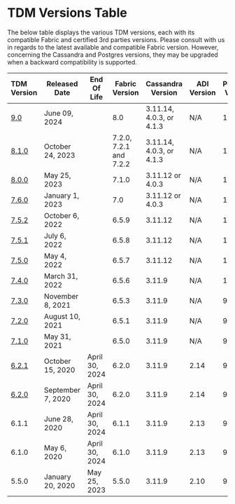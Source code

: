 # TDM Versions Table

The below table displays the various TDM versions, each with its compatible Fabric and certified 3rd parties versions. Please consult with us in regards to the latest available and compatible Fabric version. However, concerning the Cassandra and Postgres versions, they may be upgraded when a backward compatibility is supported. 

<table>
    <thead>
        <tr>
            <th align="left">TDM Version</th>
            <th>Released Date</th>
            <th>End Of Life</th>
            <th>Fabric Version</th>
            <th>Cassandra Version</th>
            <th>ADI Version</th>
            <th>Postgres Version</th>
        </tr>
    </thead>
    <tbody>
        <tr>
            <td align="left"><a href="/Release_Notes_And_Upgrade/TDM-V9.0/TDM_Release_Notes_V9.0.pdf">9.0</a></td>
            <td>June 09, 2024</td>
            <td></td>
            <td>8.0</td>
            <td>3.11.14, 4.0.3, or 4.1.3</td>
            <td>N/A</td>
            <td>15</td>
        </tr>
         <tr>
            <td align="left"><a href="/Release_Notes_And_Upgrade/TDM-V8.1/TDM_Release_Notes_V8.1.pdf">8.1.0</a></td>
            <td>October 24, 2023</td>
            <td></td>
            <td>7.2.0, 7.2.1 and 7.2.2</td>
            <td>3.11.14, 4.0.3, or 4.1.3</td>
            <td>N/A</td>
            <td>15</td>
        </tr>
        <tr>
            <td align="left"><a href="/Release_Notes_And_Upgrade/TDM-V8.1/TDM_Release_Notes_V8.0.pdf">8.0.0</a></td>
            <td>May 25, 2023</td>
            <td></td>
            <td>7.1.0</td>
            <td>3.11.12 or 4.0.3</td>
            <td>N/A</td>
            <td>13</td>
        </tr>
        <tr>
            <td align="left"><a href="/Release_Notes_And_Upgrade/TDM-V8.1/TDM_Release_Notes_V7.6.pdf">7.6.0</a></td>
            <td>January 1, 2023</td>
            <td></td>
            <td>7.0</td>
            <td>3.11.12 or 4.0.3</td>
            <td>N/A</td>
            <td>13</td>
        </tr>
        <tr>
            <td align="left"><a href="/Release_Notes_And_Upgrade/TDM-V8.1/TDM_Release_Notes_V7.5.2.pdf">7.5.2</a></td>
            <td>October 6, 2022</td>
            <td></td>
            <td>6.5.9</td>
            <td>3.11.12</td>
            <td>N/A</td>
            <td>13</td>
        </tr>
        <tr>
            <td align="left"><a href="/Release_Notes_And_Upgrade/TDM-V8.1/TDM_Release_Notes_V7.5.1.pdf">7.5.1</a></td>
            <td>July 6, 2022</td>
            <td></td>
            <td>6.5.8</td>
            <td>3.11.12</td>
            <td>N/A</td>
            <td>13</td>
        </tr>
        <tr>
            <td align="left"><a href="/Release_Notes_And_Upgrade/TDM-V8.1/TDM_Release_Notes_V7.5.pdf">7.5.0</a></td>
            <td>May 4, 2022</td>
            <td></td>
            <td>6.5.7</td>
            <td>3.11.12</td>
            <td>N/A</td>
            <td>13</td>
        </tr>
        <tr>
            <td align="left"><a href="/Release_Notes_And_Upgrade/TDM-V8.1/TDM_Release_Notes_V7.4.pdf">7.4.0</a></td>
            <td>March 31, 2022</td>
            <td></td>
            <td>6.5.6</td>
            <td>3.11.9</td>
            <td>N/A</td>
            <td>13</td>
        </tr>
        <tr>
            <td align="left"><a href="/Release_Notes_And_Upgrade/TDM-V8.1/TDM_Release_Notes_V7.3.pdf">7.3.0</a></td>
            <td>November 8, 2021</td>
            <td></td>
            <td>6.5.3</td>
            <td>3.11.9</td>
            <td>N/A</td>
            <td>9.6</td>
        </tr>
        <tr>
            <td align="left"><a href="/Release_Notes_And_Upgrade/TDM-V8.1/TDM_Release_Notes_V7.2.pdf">7.2.0</a></td>
            <td>August 10, 2021</td>
            <td></td>
            <td>6.5.1</td>
            <td>3.11.9</td>
            <td>N/A</td>
            <td>9.6</td>
        </tr>
        <tr>
            <td align="left"><a href="/Release_Notes_And_Upgrade/TDM-V8.1/TDM_Release_Notes_V7.1.pdf">7.1.0</a></td>
            <td>May 31, 2021</td>
            <td></td>
            <td>6.5.0</td>
            <td>3.11.9</td>
            <td>N/A</td>
            <td>9.6</td>
        </tr>
        <tr>
            <td align="left"><a href="/Release_Notes_And_Upgrade/Older%20versions/Fabric_Release%20Notes%20V6.2.1.pdf">6.2.1</a></td>
            <td>October 15, 2020</td>
            <td>April 30, 2024</td>
            <td>6.2.0</td>
            <td>3.11.9</td>
            <td>2.14</td>
            <td>9.6</td>
        </tr>
        <tr>
            <td align="left"><a href="/Release_Notes_And_Upgrade/Older%20versions/Fabric_Release%20Notes%20V6.2.0.pdf">6.2.0</a></td>
            <td>September 7, 2020</td>
            <td>April 30, 2024</td>
            <td>6.2.0</td>
            <td>3.11.9</td>
            <td>2.14</td>
            <td>9.6</td>
        </tr>
        <tr>
            <td align="left">6.1.1</td>
            <td>June 28, 2020</td>
            <td>April 30, 2024</td>
            <td>6.1.1</td>
            <td>3.11.9</td>
            <td>2.13</td>
            <td>9.6</td>
        </tr>
        <tr>
            <td align="left">6.1.0</td>
            <td>May 6, 2020</td>
            <td>April 30, 2024</td>
            <td>6.1.0</td>
            <td>3.11.9</td>
            <td>2.13</td>
            <td>9.6</td>
        </tr>
        <tr>
            <td align="left">5.5.0</td>
            <td>January 20, 2020</td>
            <td>May 25, 2023</td>
            <td>5.5.0</td>
            <td>3.11.9</td>
            <td>2.10</td>
            <td>9.6</td>
        </tr>
    </tbody> 
</table>







